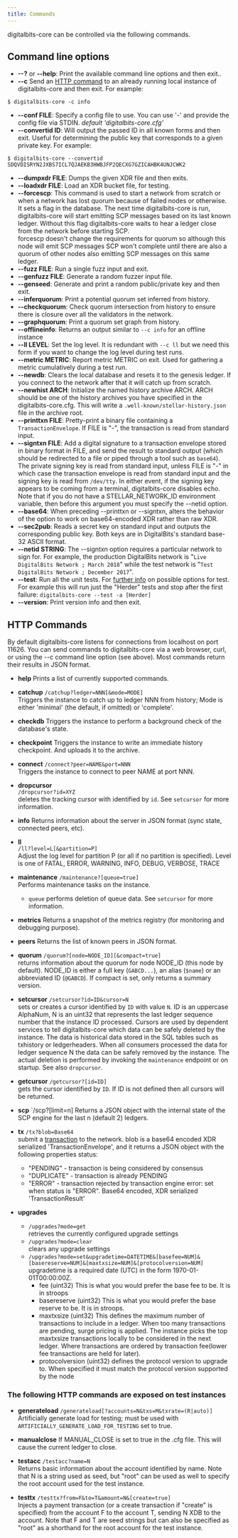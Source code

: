 ```yaml
---
title: Commands
---
```


digitalbits-core can be controlled via the following commands.

## Command line options
* **--?** or **--help**: Print the available command line options and then exit..
* **--c** Send an [HTTP command](#HTTP-Commands) to an already running local instance of digitalbits-core and then exit. For example: 

`$ digitalbits-core -c info`

* **--conf FILE**: Specify a config file to use. You can use '-' and provide the config file via STDIN. *default 'digitalbits-core.cfg'*
* **--convertid ID**: Will output the passed ID in all known forms and then exit. Useful for determining the public key that corresponds to a given private key. For example:

`$ digitalbits-core --convertid SDQVDISRYN2JXBS7ICL7QJAEKB3HWBJFP2QECXG7GZICAHBK4UNJCWK2`

* **--dumpxdr FILE**:  Dumps the given XDR file and then exits.
* **--loadxdr FILE**:  Load an XDR bucket file, for testing.
* **--forcescp**: This command is used to start a network from scratch or when a 
network has lost quorum because of failed nodes or otherwise. It sets a flag in 
the database. The next time digitalbits-core is run, digitalbits-core will start 
emitting SCP messages based on its last known ledger. Without this flag digitalbits-core waits to hear
a ledger close from the network before starting SCP.<br>
forcescp doesn't change the requirements for quorum so although this node will emit SCP messages SCP won't complete until there are also a quorum of other nodes also emitting SCP messages on this same ledger.
* **--fuzz FILE**: Run a single fuzz input and exit.
* **--genfuzz FILE**:  Generate a random fuzzer input file.
* **--genseed**: Generate and print a random public/private key and then exit.
* **--inferquorum**:   Print a potential quorum set inferred from history.
* **--checkquorum**:   Check quorum intersection from history to ensure there is closure over all the validators in the network.
* **--graphquorum**:   Print a quorum set graph from history.
* **--offlineinfo**: Returns an output similar to `--c info` for an offline instance
* **--ll LEVEL**: Set the log level. It is redundant with `--c ll` but we need this form if you want to change the log level during test runs.
* **--metric METRIC**: Report metric METRIC on exit. Used for gathering a metric cumulatively during a test run.
* **--newdb**: Clears the local database and resets it to the genesis ledger. If you connect to the network after that it will catch up from scratch. 
* **--newhist ARCH**:  Initialize the named history archive ARCH. ARCH should be one of the history archives you have specified in the digitalbits-core.cfg. This will write a `.well-known/stellar-history.json` file in the archive root.
* **--printtxn FILE**:  Pretty-print a binary file containing a
  `TransactionEnvelope`.  If FILE is "-", the transaction is read from
  standard input.
* **--signtxn FILE**:  Add a digital signature to a transaction
  envelope stored in binary format in FILE, and send the result to
  standard output (which should be redirected to a file or piped
  through a tool such as `base64`).  The private signing key is read
  from standard input, unless FILE is "-" in which case the
  transaction envelope is read from standard input and the signing key
  is read from `/dev/tty`.  In either event, if the signing key
  appears to be coming from a terminal, digitalbits-core disables echo.
  Note that if you do not have a STELLAR_NETWORK_ID environment
  variable, then before this argument you must specify the --netid
  option.
* **--base64**: When preceding --printtxn or --signtxn, alters the
  behavior of the option to work on base64-encoded XDR rather than
  raw XDR.
* **--sec2pub**:  Reads a secret key on standard input and outputs the
  corresponding public key.  Both keys are in DigitalBits's standard
  base-32 ASCII format.
* **--netid STRING**:  The --signtxn option requires a particular
  network to sign for.  For example, the production DigitalBits network is
  "`Live DigitalBits Network ; March 2018`" while the test
  network is "`Test DigitalBits Network ; December 2017`".
* **--test**: Run all the unit tests. For [further info](https://github.com/philsquared/Catch/blob/master/docs/command-line.md) on possible options for test. For example this will run just the "Herder" tests and stop after the first failure: `digitalbits-core --test -a [Herder]` 
* **--version**: Print version info and then exit.


## HTTP Commands
By default digitalbits-core listens for connections from localhost on port 11626. 
You can send commands to digitalbits-core via a web browser, curl, or using the --c 
command line option (see above). Most commands return their results in JSON format.

* **help**
  Prints a list of currently supported commands.

* **catchup** 
  `/catchup?ledger=NNN[&mode=MODE]`<br>
  Triggers the instance to catch up to ledger NNN from history;
  Mode is either 'minimal' (the default, if omitted) or 'complete'.

* **checkdb**
  Triggers the instance to perform a background check of the database's state.

* **checkpoint**
  Triggers the instance to write an immediate history checkpoint. And uploads it to the archive.

* **connect**
  `/connect?peer=NAME&port=NNN`<br>
  Triggers the instance to connect to peer NAME at port NNN.

* **dropcursor**  
  `/dropcursor?id=XYZ`<br>
   deletes the tracking cursor with identified by `id`. See `setcursor` for more information.

* **info**
  Returns information about the server in JSON format (sync
  state, connected peers, etc).

* **ll**  
  `/ll?level=L[&partition=P]`<br>
  Adjust the log level for partition P (or all if no partition is specified).
  Level is one of FATAL, ERROR, WARNING, INFO, DEBUG, VERBOSE, TRACE

* **maintenance**
 `/maintenance?[queue=true]`<br>
  Performs maintenance tasks on the instance.
   * `queue` performs deletion of queue data. See `setcursor` for more information.

* **metrics**
 Returns a snapshot of the metrics registry (for monitoring and
debugging purpose).

* **peers**
  Returns the list of known peers in JSON format.

* **quorum**
  `/quorum?[node=NODE_ID][&compact=true]`<br>
  returns information about the quorum for node NODE_ID (this node by default).
  NODE_ID is either a full key (`GABCD...`), an alias (`$name`) or
  an abbreviated ID (`@GABCD`).
  If compact is set, only returns a summary version.

* **setcursor**
 `/setcursor?id=ID&cursor=N`<br>
  sets or creates a cursor identified by `ID` with value `N`. ID is an uppercase AlphaNum, N is an uint32 that represents the last ledger sequence number that the instance ID processed.
  Cursors are used by dependent services to tell digitalbits-core which data can be safely deleted by the instance.
  The data is historical data stored in the SQL tables such as txhistory or ledgerheaders. When all consumers processed the data for ledger sequence N the data can be safely removed by the instance.
  The actual deletion is performed by invoking the `maintenance` endpoint or on startup.
  See also `dropcursor`.

* **getcursor**
 `/getcursor?[id=ID]`<br>
 gets the cursor identified by `ID`. If ID is not defined then all cursors will be returned.

* **scp**
  `/scp?[limit=n]
  Returns a JSON object with the internal state of the SCP engine for the last n (default 2) ledgers.

* **tx**
  `/tx?blob=Base64`<br>
  submit a [transaction](../../guide/concepts/transactions.md) to the network.
  blob is a base64 encoded XDR serialized 'TransactionEnvelope', and it
  returns a JSON object with the following properties
  status:
    * "PENDING" - transaction is being considered by consensus
    * "DUPLICATE" - transaction is already PENDING
    * "ERROR" - transaction rejected by transaction engine
        error: set when status is "ERROR".
            Base64 encoded, XDR serialized 'TransactionResult'

* **upgrades**
  * `/upgrades?mode=get`<br>
  retrieves the currently configured upgrade settings<br>
  * `/upgrades?mode=clear`<br>
  clears any upgrade settings<br>
  * `/upgrades?mode=set&upgradetime=DATETIME&[basefee=NUM]&[basereserve=NUM]&[maxtxsize=NUM]&[protocolversion=NUM]`<br>
  upgradetime is a required date (UTC) in the form 1970-01-01T00:00:00Z.<br>
    * fee (uint32) This is what you would prefer the base fee to be. It is
        in stroops<br>
    * basereserve (uint32) This is what you would prefer the base reserve 
        to be. It is in stroops.<br>
    * maxtxsize (uint32) This defines the maximum number of transactions 
        to include in a ledger. When too many transactions are pending, 
        surge pricing is applied. The instance picks the top maxtxsize
         transactions locally to be considered in the next ledger. Where 
        transactions are ordered by transaction fee(lower fee transactions
         are held for later).<br>
    * protocolversion (uint32) defines the protocol version to upgrade to.
         When specified it must match the protocol version supported by the
        node<br>

### The following HTTP commands are exposed on test instances
* **generateload**
  `/generateload[?accounts=N&txs=M&txrate=(R|auto)]`<br>
  Artificially generate load for testing; must be used with `ARTIFICIALLY_GENERATE_LOAD_FOR_TESTING` set to true.

* **manualclose**
  If MANUAL_CLOSE is set to true in the .cfg file. This will cause the current ledger to close.

* **testacc**
 `/testacc?name=N`<br>
 Returns basic information about the account identified by name. Note that N is a string used as seed, but "root" can be used as well to specify the root account used for the test instance.

* **testtx**
 `/testtx?from=F&to=T&amount=N&[create=true]`<br>
  Injects a payment transaction (or a create transaction if "create" is specified) from the account F to the account T, sending N XDB to the account.
  Note that F and T are seed strings but can also be specified as "root" as a shorthand for the root account for the test instance.
